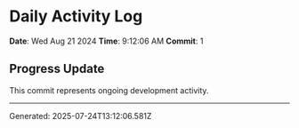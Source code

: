 # Daily Activity Log

**Date**: Wed Aug 21 2024
**Time**: 9:12:06 AM
**Commit**: 1

## Progress Update

This commit represents ongoing development activity.

---
Generated: 2025-07-24T13:12:06.581Z
